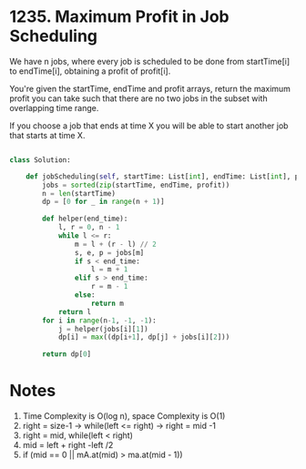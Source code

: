# 1235. Maximum Profit in Job Scheduling
We have n jobs, where every job is scheduled to be done from startTime[i] to endTime[i], obtaining a profit of profit[i].

You're given the startTime, endTime and profit arrays, return the maximum profit you can take such that there are no two jobs in the subset with overlapping time range.

If you choose a job that ends at time X you will be able to start another job that starts at time X.

```python

class Solution:

    def jobScheduling(self, startTime: List[int], endTime: List[int], profit: List[int]) -> int:
        jobs = sorted(zip(startTime, endTime, profit))
        n = len(startTime)
        dp = [0 for _ in range(n + 1)]
        
        def helper(end_time):
            l, r = 0, n - 1
            while l <= r:
                m = l + (r - l) // 2
                s, e, p = jobs[m]
                if s < end_time:
                    l = m + 1
                elif s > end_time:
                    r = m - 1
                else:
                    return m
            return l    
        for i in range(n-1, -1, -1):
            j = helper(jobs[i][1])
            dp[i] = max((dp[i+1], dp[j] + jobs[i][2]))
        
        return dp[0]
```

# Notes

1. Time Complexity is O(log n), space Complexity is O(1)
2. right = size-1  -> while(left <= right) -> right = mid -1
3. right = mid, while(left < right)
4. mid = left + right -left /2
5. if (mid == 0 || mA.at(mid) > ma.at(mid - 1))
